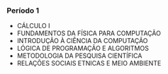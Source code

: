 ### Período 1

* CÁLCULO I
* FUNDAMENTOS DA FÍSICA PARA COMPUTAÇÃO 
* INTRODUÇÃO À CIÊNCIA DA COMPUTAÇÃO
* LÓGICA DE PROGRAMAÇÃO E ALGORITMOS
* METODOLOGIA DA PESQUISA CIENTÍFICA
* RELAÇÕES SOCIAIS ETNICAS E MEIO AMBIENTE
